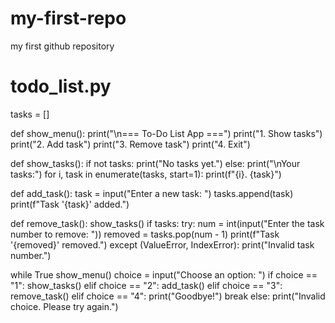 # my-first-repo
my first github repository
# todo_list.py

tasks = []

def show_menu():
    print("\n=== To-Do List App ===")
    print("1. Show tasks")
    print("2. Add task")
    print("3. Remove task")
    print("4. Exit")

def show_tasks():
    if not tasks:
        print("No tasks yet.")
    else:
        print("\nYour tasks:")
        for i, task in enumerate(tasks, start=1):
            print(f"{i}. {task}")

def add_task():
    task = input("Enter a new task: ")
    tasks.append(task)
    print(f"Task '{task}' added.")

def remove_task():
    show_tasks()
    if tasks:
        try:
            num = int(input("Enter the task number to remove: "))
            removed = tasks.pop(num - 1)
            print(f"Task '{removed}' removed.")
        except (ValueError, IndexError):
            print("Invalid task number.")

while True
    show_menu()
    choice = input("Choose an option: ")
    if choice == "1":
        show_tasks()
    elif choice == "2":
        add_task()
    elif choice == "3":
        remove_task()
    elif choice == "4":
        print("Goodbye!")
        break
    else:
        print("Invalid choice. Please try again.")
